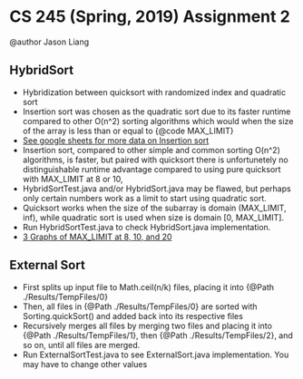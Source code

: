 # CS 245 (Spring, 2019) Assignment 2
@author Jason Liang


## HybridSort
* Hybridization between quicksort with randomized index and quadratic sort
* Insertion sort was chosen as the quadratic sort due to its faster runtime compared to other O(n^2) sorting algorithms
which would when the size of the array is less than or equal to {@code MAX_LIMIT}
* [See google sheets for more data on Insertion sort](https://docs.google.com/spreadsheets/u/1/d/15ewFukHKzX-k4qXkG9Co_vuDtdN1jh1fTLcg1JW4whs/edit?usp=drive_web&ouid=108260742411014476318)
* Insertion sort, compared to other simple and common sorting O(n^2) algorithms, is faster, but paired with quicksort
there is unfortunetely no distinguishable runtime advantage compared to using pure quicksort with MAX_LIMIT at 8 or 10,
* HybridSortTest.java and/or HybridSort.java may be flawed, but perhaps only certain numbers work as a limit to start using
quadratic sort.
* Quicksort works when the size of the subarray is domain (MAX_LIMIT, inf),
while quadratic sort is used when size is domain [0, MAX_LIMIT].
* Run HybridSortTest.java to check HybridSort.java implementation.
* [3 Graphs of MAX_LIMIT at 8, 10, and 20](https://docs.google.com/spreadsheets/d/1z47XZFkWiQFQCuW-4UbO4_WVLb9B7CxVBEtJ6s9fEcM/edit?usp=sharing)


## External Sort
* First splits up input file to Math.ceil(n/k) files, placing it into {@Path ./Results/TempFiles/0}
* Then, all files in {@Path ./Results/TempFiles/0} are sorted with Sorting.quickSort() and added back into its respective files
* Recursively merges all files by merging two files and placing it into {@Path ./Results/TempFiles/1},
then {@Path ./Results/TempFiles/2}, and so on, until all files are merged.
* Run ExternalSortTest.java to see ExternalSort.java implementation. You may have to change other values